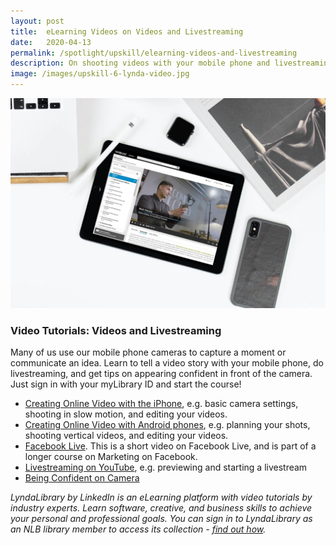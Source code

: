 ```yaml
---
layout: post
title:  eLearning Videos on Videos and Livestreaming 
date:   2020-04-13
permalink: /spotlight/upskill/elearning-videos-and-livestreaming
description: On shooting videos with your mobile phone and livestreaming 
image: /images/upskill-6-lynda-video.jpg
---
```

<img src="/images/upskill-6-lynda-video.jpg">
<h3>Video Tutorials: Videos and Livestreaming</h3>
<p>Many of us use our mobile phone cameras to capture a moment or communicate an idea. Learn to tell a video story with your mobile phone, do livestreaming, and get tips on appearing confident in front of the camera. Just sign in with your myLibrary ID and start the course!</p> 

<ul>
<li><a href="https://www.lynda.com/course-tutorials/Creating-Online-Video-iPhone/696880-2.html" target="_blank">Creating Online Video with the iPhone</a>, e.g. basic camera settings, shooting in slow motion, and editing your videos.</li>
<li><a href="https://www.lynda.com/Android-tutorials/Creating-Online-Video-Android-Phones/696881-2.html" target="_blank">Creating Online Video with Android phones</a>, e.g. planning your shots, shooting vertical videos, and editing your videos.</li>
<li><a href="https://www.lynda.com/Facebook-tutorials/Facebook-Live/2809358/2235140-4.html" target="_blank">Facebook Live</a>. This is a short video on Facebook Live, and is part of a longer course on Marketing on Facebook.</li>
<li><a href="https://www.lynda.com/YouTube-tutorials/CreatorUp-Live-Streaming-YouTube/2825269-2.html" target="_blank">Livestreaming on YouTube</a>, e.g. previewing and starting a livestream</li>
<li><a href="https://www.lynda.com/Video-tutorials/Being-Confident-Camera/2825270-2.html" target="_blank">Being Confident on Camera</a></li>
</ul>

<p><i>LyndaLibrary by LinkedIn is an eLearning platform with video tutorials by industry experts. Learn software, creative, and business skills to achieve your personal and professional goals. You can sign in to LyndaLibrary as an NLB library member to access its collection - <a href="/get-started-with/lynda/">find out how</a>.</i></p>
